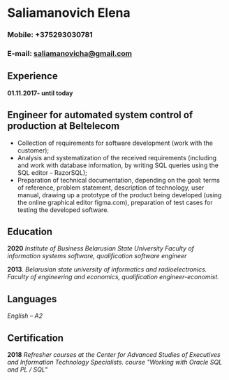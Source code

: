 # Saliamanovich Elena
### Mobile: +375293030781
### E-mail: saliamanovicha@gmail.com
## Experience
**01.11.2017- until today**
## Engineer for automated system control of production at  Beltelecom
* Collection of requirements for software development (work with the customer);
* Analysis and systematization of the received requirements (including and work with database information, by writing SQL queries using the SQL editor - RazorSQL);
* Preparation of technical documentation, depending on the goal: terms of reference, problem statement, description of technology, user manual, drawing up a prototype of the product being developed (using the online graphical editor figma.com), preparation of test cases for testing the developed software. 
## Education
**2020** *Institute of Business Belarusian State University*
*Faculty of information systems software, qualification software engineer*

**2013**. *Belarusian state university of informatics and radioelectronics. Faculty of engineering and economics, qualification engineer-economist.*
## Languages
*English – A2*
## Certification
**2018** *Refresher courses at the Center for Advanced Studies of Executives and Information Technology Specialists. course "Working with Oracle SQL and PL / SQL"*

